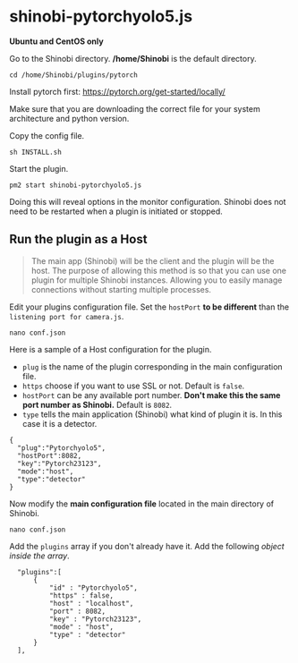 # shinobi-pytorchyolo5.js

**Ubuntu and CentOS only**

Go to the Shinobi directory. **/home/Shinobi** is the default directory.

```
cd /home/Shinobi/plugins/pytorch
```

Install pytorch first:
https://pytorch.org/get-started/locally/

Make sure that you are downloading the correct file for your system architecture and python version.

Copy the config file.

```
sh INSTALL.sh
```

Start the plugin.

```
pm2 start shinobi-pytorchyolo5.js
```

Doing this will reveal options in the monitor configuration. Shinobi does not need to be restarted when a plugin is initiated or stopped.

## Run the plugin as a Host
> The main app (Shinobi) will be the client and the plugin will be the host. The purpose of allowing this method is so that you can use one plugin for multiple Shinobi instances. Allowing you to easily manage connections without starting multiple processes.

Edit your plugins configuration file. Set the `hostPort` **to be different** than the `listening port for camera.js`.

```
nano conf.json
```

Here is a sample of a Host configuration for the plugin.
 - `plug` is the name of the plugin corresponding in the main configuration file.
 - `https` choose if you want to use SSL or not. Default is `false`.
 - `hostPort` can be any available port number. **Don't make this the same port number as Shinobi.** Default is `8082`.
 - `type` tells the main application (Shinobi) what kind of plugin it is. In this case it is a detector.

```
{
  "plug":"Pytorchyolo5",
  "hostPort":8082,
  "key":"Pytorch23123",
  "mode":"host",
  "type":"detector"
}
```

Now modify the **main configuration file** located in the main directory of Shinobi.

```
nano conf.json
```

Add the `plugins` array if you don't already have it. Add the following *object inside the array*.

```
  "plugins":[
      {
          "id" : "Pytorchyolo5",
          "https" : false,
          "host" : "localhost",
          "port" : 8082,
          "key" : "Pytorch23123",
          "mode" : "host",
          "type" : "detector"
      }
  ],
```
